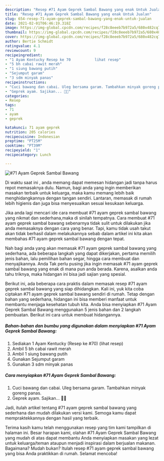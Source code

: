 ```yaml
---
description: "Resep #71 Ayam Geprek Sambal Bawang yang enak Untuk Jualan"
title: "Resep #71 Ayam Geprek Sambal Bawang yang enak Untuk Jualan"
slug: 654-resep-71-ayam-geprek-sambal-bawang-yang-enak-untuk-jualan
date: 2021-02-01T06:46:19.318Z
image: https://img-global.cpcdn.com/recipes/f28c8eeeb7b972a5/680x482cq70/71-ayam-geprek-sambal-bawang-foto-resep-utama.jpg
thumbnail: https://img-global.cpcdn.com/recipes/f28c8eeeb7b972a5/680x482cq70/71-ayam-geprek-sambal-bawang-foto-resep-utama.jpg
cover: https://img-global.cpcdn.com/recipes/f28c8eeeb7b972a5/680x482cq70/71-ayam-geprek-sambal-bawang-foto-resep-utama.jpg
author: Bertie Schmidt
ratingvalue: 4.1
reviewcount: 9
recipeingredient:
- "1 Ayam Kentucky Resep ke 70           lihat resep"
- "5 bh cabai rawit merah"
- "1 siung bawang putih"
- "Sejumput garam"
- "3 sdm minyak panas"
recipeinstructions:
- "Cuci bawang dan cabai. Uleg bersama garam. Tambahkan minyak goreng panas."
- "Geprek ayam. Sajikan... 👩‍🍳"
categories:
- Resep
tags:
- 71
- ayam
- geprek

katakunci: 71 ayam geprek 
nutrition: 205 calories
recipecuisine: Indonesian
preptime: "PT25M"
cooktime: "PT39M"
recipeyield: "1"
recipecategory: Lunch

---
```



![#71 Ayam Geprek Sambal Bawang](https://img-global.cpcdn.com/recipes/f28c8eeeb7b972a5/680x482cq70/71-ayam-geprek-sambal-bawang-foto-resep-utama.jpg)

Di waktu  saat ini , anda memang dapat memesan hidangan jadi tanpa harus repot memasaknya dulu. Namun, bagi anda yang ingin memberikan masakan terbaik untuk keluarga, maka kamu memang lebih baik menghidangkannya dengan tangan sendiri. Lantaran, memasak di rumah lebih higienis dan juga bisa menyesuaikan sesuai kesukaan keluarga.

Jika anda lagi mencari ide cara membuat #71 ayam geprek sambal bawang yang nikmat dan sederhana,maka di sinilah tempatnya. Cara membuat #71 ayam geprek sambal bawang  sebenarnya tidak sulit untuk dilakukan jika anda memasaknya dengan cara yang benar. Tapi, kamu tidak usah takut akan tidak berhasil dalam melakukannya 
sebab dalam artikel ini kita akan membahas #71 ayam geprek sambal bawang dengan tepat.  



Nah bagi anda yang akan memasak #71 ayam geprek sambal bawang yang sederhana, ada beberapa langkah yang dapat dikerjakan, pertama memilih jenis bahan, lalu pemilihan bahan segar, hingga cara membuat dan menyajikannya. Anda Tak perlu pusing jika ingin memasak #71 ayam geprek sambal bawang yang enak di mana pun anda berada. Karena, asalkan anda  tahu triknya, maka hidangan ini bisa jadi sajian yang spesial.

Berikut ini, ada beberapa cara praktis  dalam memasak resep #71 ayam geprek sambal bawang yang siap dihidangkan. Kali ini, yuk kita coba ciptakan #71 ayam geprek sambal bawang sendiri di rumah. Tetap dengan bahan yang sederhana, hidangan ini bisa memberi manfaat untuk membantu menjaga kesehatan tubuh kita. Anda bisa menyiapkan #71 Ayam Geprek Sambal Bawang menggunakan 5 jenis bahan dan 2 langkah pembuatan. Berikut ini cara untuk membuat hidangannya.

<!--inarticleads1-->

##### Bahan-bahan dan bumbu yang digunakan dalam menyiapkan #71 Ayam Geprek Sambal Bawang:

1. Sediakan 1 Ayam Kentucky (Resep ke #70)           (lihat resep)
1. Ambil 5 bh cabai rawit merah
1. Ambil 1 siung bawang putih
1. Gunakan Sejumput garam
1. Gunakan 3 sdm minyak panas




<!--inarticleads2-->

##### Cara menyiapkan #71 Ayam Geprek Sambal Bawang:

1. Cuci bawang dan cabai. Uleg bersama garam. Tambahkan minyak goreng panas.
1. Geprek ayam. Sajikan... 👩‍🍳




Jadi, itulah artikel tentang  #71 ayam geprek sambal bawang  yang sederhana dan mudah dilakukan versi kami. Semoga kamu dapat mempraktekkannya dengan hasil yang terbaik. 

Terima kasih kamu telah menggunakan resep yang tim kami tampilkan di halaman ini. Besar harapan kami, olahan  #71 Ayam Geprek Sambal Bawang yang mudah di atas dapat membantu Anda menyiapkan masakan yang lezat untuk keluarga/teman ataupun menjadi inspirasi dalam berjualan makanan. Bagaimana? Mudah bukan? Itulah resep #71 ayam geprek sambal bawang yang bisa Anda praktikkan di rumah. Selamat mencoba!

